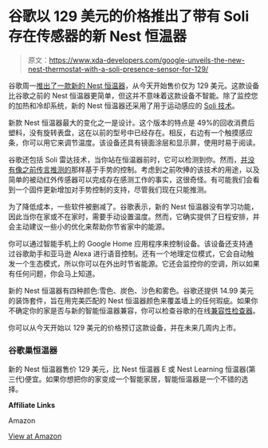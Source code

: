 # 谷歌以 129 美元的价格推出了带有 Soli 存在传感器的新 Nest 恒温器

> 原文：<https://www.xda-developers.com/google-unveils-the-new-nest-thermostat-with-a-soli-presence-sensor-for-129/>

谷歌周一[推出了一款新的 Nest 恒温器](https://blog.google/products/google-nest/new-nest-thermostat-energy-savings/)，从今天开始售价仅为 129 美元。这款设备比谷歌之前的 Nest 恒温器更简单，但这并不意味着这款设备不智能。除了监控您的加热和冷却系统，新的 Nest 恒温器还采用了用于运动感应的 [Soli 技术](https://www.xda-developers.com/google-soli-radar-gestures-pixel-4/)。

新款 Nest 恒温器最大的变化之一是设计。这个版本的特点是 49%的回收消费后塑料，没有旋转表盘，这在以前的型号中已经存在。相反，右边有一个触摸感应条，你可以用它来调节温度。该设备还具有镜面涂层和显示屏，使用时易于阅读。

谷歌还包括 Soli 雷达技术，当你站在恒温器前时，它可以检测到你。然而，[并没有像之前传言推测的](https://www.xda-developers.com/google-nest-thermostat-soli-air-gesture-controls/)那样基于手势的控制。考虑到之前吹捧的该技术的用途，以及简单的被动红外传感器可以完成存在感测工作的事实，这很奇怪。有可能我们会看到一个固件更新增加对手势控制的支持，尽管我们现在只能推测。

为了降低成本，一些软件被删减了。谷歌表示，新的 Nest 恒温器没有学习功能，因此当你在家或不在家时，需要手动设置温度。然而，它确实提供了日程安排，并会主动建议一些小的优化来帮助你节省家中的能源。

你可以通过智能手机上的 Google Home 应用程序来控制设备。该设备还支持通过谷歌助手和亚马逊 Alexa 进行语音控制。还有一个地理定位模式，它会自动触发一个生态模式，所以你可以在外出时节省能源。它还会监控你的空调，所以如果有任何问题，你会马上知道。

新的 Nest 恒温器有四种颜色:雪色、炭色、沙色和雾色。谷歌还提供 14.99 美元的装饰套件，旨在用完美匹配的 Nest 恒温器颜色来覆盖墙上的任何瑕疵。如果你不确定你的家是否与新的智能恒温器兼容，你可以检查谷歌的在线[兼容性检查器](https://store.google.com/us/widget/compatibility/thermostat?hl=en-US&GoogleNest)。

你可以从今天开始以 129 美元的价格预订这款设备，并在未来几周内上市。

### 谷歌巢恒温器

新的 Nest 恒温器售价 129 美元，比 Nest 恒温器 E 或 Nest Learning 恒温器(第三代)便宜。如果你想把你的家变成一个智能家居，智能恒温器是一个不错的选择。

**Affiliate Links**

Amazon

[View at Amazon](https://www.amazon.com/Google-Nest-Thermostat-Smart-Programmable/dp/B08HRPDYTP/?tag=xda-49t8rs3-20&ascsubtag=UUxdaUeUpU30177&asc_refurl=https%3A%2F%2Fwww.xda-developers.com%2Fgoogle-unveils-the-new-nest-thermostat-with-a-soli-presence-sensor-for-129%2F&asc_campaign=Short-Term)